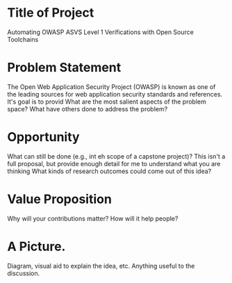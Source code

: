 # Title of Project
Automating OWASP ASVS Level 1 Verifications with Open Source Toolchains
# Problem Statement
The Open Web Application Security Project (OWASP) is known as one of the leading sources for web application security standards and references. It's goal is to provid
What are the most salient aspects of the problem space? What have others done to address the problem?
# Opportunity
What can still be done (e.g., int eh scope of a capstone project)? This isn't a full proposal, but provide enough detail for me to understand what you are thinking What kinds of research outcomes could come out of this idea?
# Value Proposition
Why will your contributions matter? How will it help people?
# A Picture.
Diagram, visual aid to explain the idea, etc. Anything useful to the discussion.
